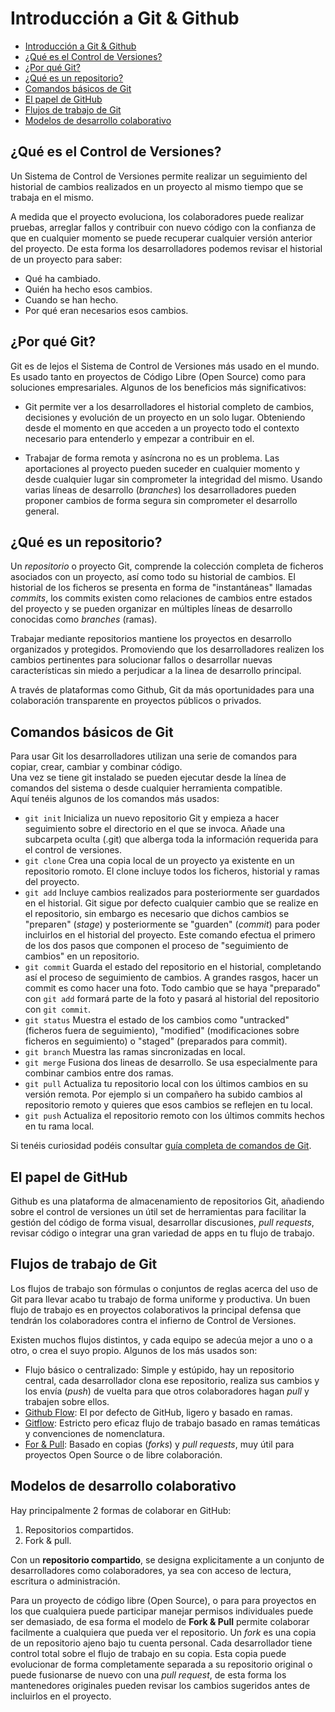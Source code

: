 # Introducción a Git & Github

- [Introducción a Git & Github](#introducción-a-git--github)
- [¿Qué es el Control de Versiones?](#qué-es-el-control-de-versiones)
- [¿Por qué Git?](#por-qué-git)
- [¿Qué es un repositorio?](#qué-es-un-repositorio)
- [Comandos básicos de Git](#comandos-básicos-de-git)
- [El papel de GitHub](#el-papel-de-github)
- [Flujos de trabajo de Git](#flujos-de-trabajo-de-git)
- [Modelos de desarrollo colaborativo](#modelos-de-desarrollo-colaborativo)

## ¿Qué es el Control de Versiones?

Un Sistema de Control de Versiones permite realizar un seguimiento del historial de cambios realizados en un proyecto al mismo tiempo que se trabaja en el mismo.   

A medida que el proyecto evoluciona, los colaboradores puede realizar pruebas, arreglar fallos y contribuir con nuevo código con la confianza de que en cualquier momento se puede recuperar cualquier versión anterior del proyecto. De esta forma los desarrolladores podemos revisar el historial de un proyecto para saber:
- Qué ha cambiado.
- Quién ha hecho esos cambios.
- Cuando se han hecho.
- Por qué eran necesarios esos cambios.


## ¿Por qué Git?

Git es de lejos el Sistema de Control de Versiones más usado en el mundo. Es usado tanto en proyectos de Código Libre (Open Source) como para soluciones empresariales. Algunos de los beneficios más significativos:

- Git permite ver a los desarrolladores el historial completo de cambios, decisiones y evolución de un proyecto en un solo lugar. Obteniendo desde el momento en que acceden a un proyecto todo el contexto necesario para entenderlo y empezar a contribuir en el.

- Trabajar de forma remota y asíncrona no es un problema. Las aportaciones al proyecto pueden suceder en cualquier momento y desde cualquier lugar sin comprometer la integridad del mismo. Usando varias líneas de desarrollo (*branches*) los desarrolladores pueden proponer cambios de forma segura sin comprometer el desarrollo general.


## ¿Qué es un repositorio?

Un *repositorio* o proyecto Git, comprende la colección completa de ficheros asociados con un proyecto, así como todo su historial de cambios. El historial de los ficheros se presenta en forma de "instantáneas" llamadas *commits*, los commits existen como relaciones de cambios entre estados del proyecto y se pueden organizar en múltiples líneas de desarrollo conocidas como *branches* (ramas).

Trabajar mediante repositorios mantiene los proyectos en desarrollo organizados y protegidos. Promoviendo que los desarrolladores realizen los cambios pertinentes para solucionar fallos o desarrollar nuevas características sin miedo a perjudicar a la linea de desarrollo principal.

A través de plataformas como Github, Git da más oportunidades para una colaboración transparente en proyectos públicos o privados.


## Comandos básicos de Git

Para usar Git los desarrolladores utilizan una serie de comandos para copiar, crear, cambiar y combinar código.  
Una vez se tiene git instalado se pueden ejecutar desde la línea de comandos del sistema o desde cualquier herramienta compatible.   
Aquí tenéis algunos de los comandos más usados:

- `git init` Inicializa un nuevo repositorio Git y empieza a hacer seguimiento sobre el directorio en el que se invoca.
Añade una subcarpeta oculta (.git) que alberga toda la información requerida para el control de versiones.
- `git clone` Crea una copia local de un proyecto ya existente en un repositorio romoto. El clone incluye todos los ficheros, historial y ramas del proyecto.
- `git add` Incluye cambios realizados para posteriormente ser guardados en el historial. Git sigue por defecto cualquier cambio que se realize en el repositorio,
sin embargo es necesario que dichos cambios se "preparen" (*stage*) y posteriormente se "guarden" (*commit*) para poder incluirlos en el historial del proyecto.
Este comando efectua el primero de los dos pasos que componen el proceso de "seguimiento de cambios" en un repositorio.
- `git commit` Guarda el estado del repositorio en el historial, completando así el proceso de seguimiento de cambios.
A grandes rasgos, hacer un commit es como hacer una foto. Todo cambio que se haya "preparado" con `git add` formará parte de la foto y pasará al historial del repositorio con `git commit`.
- `git status` Muestra el estado de los cambios como "untracked" (ficheros fuera de seguimiento),
"modified" (modificaciones sobre ficheros en seguimiento) o "staged" (preparados para commit).
- `git branch` Muestra las ramas sincronizadas en local.
- `git merge` Fusiona dos lineas de desarrollo. Se usa especialmente para combinar cambios entre dos ramas.
- `git pull` Actualiza tu repositorio local con los últimos cambios en su versión remota.
Por ejemplo si un compañero ha subido cambios al repositorio remoto y quieres que esos cambios se reflejen en tu local.
- `git push` Actualiza el repositorio remoto con los últimos commits hechos en tu rama local.

Si tenéis curiosidad podéis consultar [guía completa de comandos de Git](https://git-scm.com/docs).


## El papel de GitHub

Github es una plataforma de almacenamiento de repositorios Git, añadiendo sobre el control de versiones un útil set de herramientas para facilitar la gestión del código de forma visual, desarrollar discusiones, *pull requests*, revisar código o integrar una gran variedad de apps en tu flujo de trabajo.


## Flujos de trabajo de Git

Los flujos de trabajo son fórmulas o conjuntos de reglas acerca del uso de Git para llevar acabo tu trabajo de forma uniforme y productiva. Un buen flujo de trabajo es en proyectos colaborativos la principal defensa que tendrán los colaboradores contra el infierno de Control de Versiones.

Existen muchos flujos distintos, y cada equipo se adecúa mejor a uno o a otro, o crea el suyo propio. Algunos de los más usados son:
- Flujo básico o centralizado: Simple y estúpido, hay un repositorio central, cada desarrollador clona ese repositorio, realiza sus cambios y los envía (*push*) de vuelta para que otros colaboradores hagan *pull* y trabajen sobre ellos.
- [Github Flow](https://guides.github.com/introduction/flow/): El por defecto de GitHub, ligero y basado en ramas.
- [Gitflow](https://jeffkreeftmeijer.com/git-flow/): Estricto pero eficaz flujo de trabajo basado en ramas temáticas y convenciones de nomenclatura.
- [For & Pull](https://gist.github.com/Chaser324/ce0505fbed06b947d962): Basado en copias (*forks*) y *pull requests*, muy útil para proyectos Open Source o de libre colaboración.


## Modelos de desarrollo colaborativo

Hay principalmente 2 formas de colaborar en GitHub:
1. Repositorios compartidos.
2. Fork & pull.

Con un **repositorio compartido**, se designa explicitamente a un conjunto de desarrolladores como colaboradores, ya sea con acceso de lectura, escritura o administración.

Para un proyecto de código libre (Open Source), o para para proyectos en los que cualquiera puede participar manejar permisos individuales puede ser demasiado, de esa forma el modelo de **Fork & Pull** permite colaborar facilmente a cualquiera que pueda ver el repositorio. Un *fork* es una copia de un repositorio ajeno bajo tu cuenta personal. Cada desarrollador tiene control total sobre el flujo de trabajo en su copia. Esta copia puede evolucionar de forma completamente separada a su repositorio original o puede fusionarse de nuevo con una *pull request*, de esta forma los mantenedores originales pueden revisar los cambios sugeridos antes de incluirlos en el proyecto.